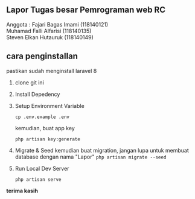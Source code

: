## Lapor Tugas besar Pemrograman web RC

Anggota :
Fajari Bagas Imami (118140121)<br>
Muhamad Falli Alfarisi (118140135)<br>
Steven Elkan Hutauruk (118140149)


## cara penginstallan

pastikan sudah menginstall laravel 8 
 1. clone git ini 
 2. Install Depedency
 3. Setup Environment Variable
	 
	`cp .env.example .env`

	kemudian, buat app key
	
	`php artisan key:generate`
 4. Migrate & Seed
 kemudian buat migration, jangan lupa untuk membuat database dengan nama "Lapor"
	`php artisan migrate --seed`
5. Run Local Dev Server
	
	`php artisan serve`
	
**terima kasih**
